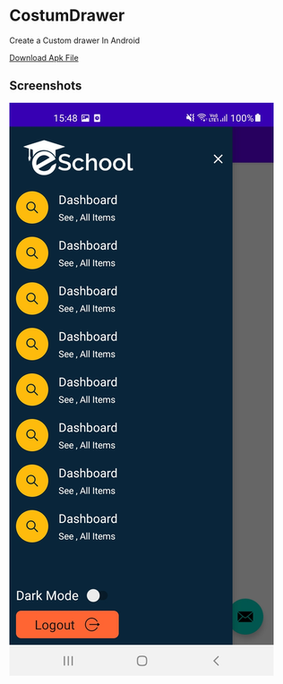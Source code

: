 # CostumDrawer
Create a Custom drawer In Android

[Download Apk File](https://docs.google.com/uc?export=download&id=19vAfAT0qvbR0Mn5K7KhQ55zur-I86Pcr)


Screenshots
-----------
![Alt text](https://github.com/arundidauli/CostumDrawer/blob/master/Screenshot_20210819-154815_CostumDrawer.jpg) 


